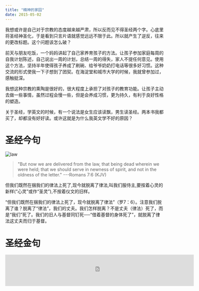 ```yaml
---
title: "精神的家园"
date: 2015-05-02
---
```


我想或许是自己对于宗教的态度越来越严肃，所以反而见不得圣经两个字。心底里将圣经神圣化，于是看到只言片语就感觉远远不限于此。所以就产生了逆反，往来的更改标题。这个问题该怎么破？

<script type="text/javascript">
document.write("<iframe src=\"http://www.kingjamesonline.org/inspiring-images-widget.php\" style=\"width: 344px; height: 344px; border: 0px solid #ffffff;\"></iframe>");
</script>

前天与朋友吃饭，一个妈妈讲起了自己家养育孩子的方法。让孩子参加家庭每周的自我计划陈述，自己说出一周的计划，总结一周的得失，家人不提任何意见。使用这个方法，坚持半年使得孩子养成了刷碗、给爷爷奶奶打电话等很多好习惯。这种交流的形式使我一下子想到了团契。在海淀堂和城市大学的时候，我就曾参加过，感触挺深。

我想这种宗教的熏陶是很好的，很大程度上承担了对孩子的教育功能。让孩子主动去做一些事情，虽然过程会慢一些，但是会养成习惯，更为持久，有利于良好性格的塑造。

关于圣经，学英文的时候，有一个说法是女生应该读飘，男生读圣经。两本书我都买了，却都没有好好读。或许这就是为什么我英文学不好的原因？

# 圣经今句

<script type="text/javascript">
document.write("<iframe src=\"http://www.kingjamesbibleonline.org/popular-bible-verses-widget.php\" style=\"width: 600px;height: 70px; border: 0px solid #ffffff;\"></iframe>");
</script>

![law](/img/qiniu/440ad84671f91f2ac06cda82ce247561.png)


> "But now we are delivered from the law, that being dead wherein we were held; that we should serve in newness of spirit, and not in the oldness of the letter."
---Romans 7:6 (KJV)

但我们既然在捆我们的律法上死了,现今就脱离了律法,叫我们服侍主,要按着心灵的新样(“心灵”或作“圣灵”),不按着仪文的旧样。

“但我们既然在捆我们的律法上死了，现今就脱离了律法”（罗7：6）。注意我们脱离了谁？脱离了“律法”，我们的丈夫。我们怎样脱离？不是丈夫（律法）死了，而是“我们”死了。我们的旧人与基督同钉死──“借着基督的身体死了”，就脱离了律法这丈夫而归于基督。


# 圣经金句

<IFRAME SRC="http://www.jesusfolk.com/Bible/Verses/1.htm?b1=15&b2=%23000000&b3=Verdana&b4=%23FFFFFF" Name="Bible" SCROLLING="AUTO" HSPACE="0" VSPACE="0" FRAMEBORDER="0" MARGINHEIGHT="5" ALIGN="MIDDLE" MARGINWIDTH="5" WIDTH="600" HEIGHT="100"></IFRAME>
